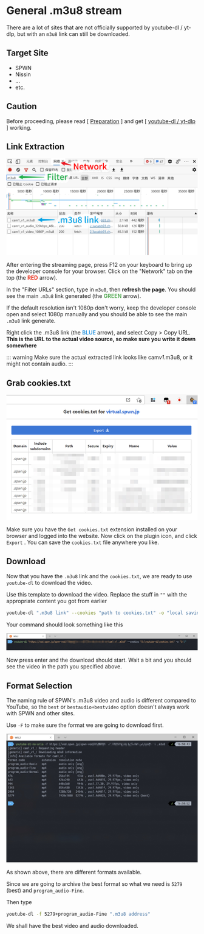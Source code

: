 # General .m3u8 stream

There are a lot of sites that are not officially supported by youtube-dl / yt-dlp, but with an `m3u8` link can still be downloaded.

## Target Site

- SPWN
- Nissin
- ...
- etc.

## Caution

Before proceeding, please read [ [Preparation](/preparation/) ] and get [ [youtube-dl / yt-dlp](/tools/youtube/) ] working.

## Link Extraction

![step](./m3u8-0001.jpg)

After entering the streaming page, press F12 on your keyboard to bring up the developer console for your browser. Click on the "Network" tab on the top (the <span style="color:#e93320; font-weight:bold">RED</span> arrow).

In the "Filter URLs" section, type in `m3u8`, then **refresh the page**. You should see the main `.m3u8` link generated (the <span style="color:#59ac59; font-weight:bold">GREEN</span> arrow).

If the default resolution isn't 1080p don't worry, keep the developer console open and select 1080p manually and you should be able to see the main `.m3u8` link generate.

Right click the .m3u8 link (the <span style="color:#43a2e3; font-weight:bold">BLUE</span> arrow), and select Copy > Copy URL. **This is the URL to the actual video source, so make sure you write it down somewhere**

::: warning
Make sure the actual extracted link looks like cam*v1*.m3u8, or it might not contain audio.
:::

## Grab cookies.txt

![cookies](./m3u8-0002.jpg)

Make sure you have the `Get cookies.txt` extension installed on your browser and logged into the website. Now click on the plugin icon, and click `Export` . You can save the `cookies.txt` file anywhere you like.

## Download

Now that you have the `.m3u8` link and the `cookies.txt`, we are ready to use `youtube-dl` to download the video.

Use this template to download the video. Replace the stuff in `""` with the appropriate content you got from earlier

```bash
youtube-dl ".m3u8 link" --cookies "path to cookies.txt" -o "local saving path"
```

Your command should look something like this

![downloadlink](./m3u8-0003.jpg)

Now press enter and the download should start. Wait a bit and you should see the video in the path you specified above.

## Format Selection

The naming rule of SPWN's .m3u8 video and audio is different compared to YouTube, so the `best` or `bestaudio+bestvideo` option doesn't always work with SPWN and other sites.

Use `-F` to make sure the format we are going to download first.

![format](./m3u8-0004.jpg)

As shown above, there are different formats available.

Since we are going to archive the best format so what we need is `5279` (best) and `program_audio-Fine`.

Then type

```bash
youtube-dl -f 5279+program_audio-Fine ".m3u8 address"
```

We shall have the best video and audio downloaded.
